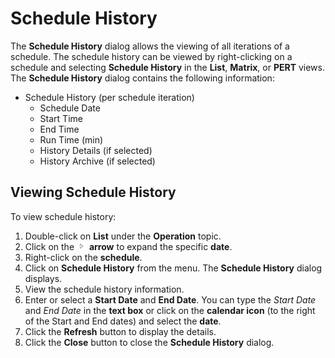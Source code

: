 # Schedule History

The **Schedule History** dialog allows the viewing of all iterations of
a schedule. The schedule history can be viewed by right-clicking on a
schedule and selecting **Schedule History** in the **List**, **Matrix**,
or **PERT** views. The **Schedule History** dialog contains the
following information:

- Schedule History (per schedule iteration)
  - Schedule Date
  - Start Time
  - End Time
  - Run Time (min)
  - History Details (if selected)
  - History Archive (if selected)

## Viewing Schedule History

To view schedule history:

1. Double-click on **List** under the **Operation** topic.
2. Click on the ![Expand](../../../Resources/Images/EM/EMarrowtoexpand.png)
    **arrow** to expand the specific **date**.
3. Right-click on the **schedule**.
4. Click on **Schedule History** from the menu. The **Schedule
    History** dialog displays.
5. View the schedule history information.
6. Enter or select a **Start Date** and **End Date**. You can type the
    *Start Date* and *End Date* in the **text box** or click on the
    **calendar icon** (to the right of the Start and End dates) and
    select the **date**.
7. Click the **Refresh** button to display the details.
8. Click the **Close** button to close the **Schedule History** dialog.
